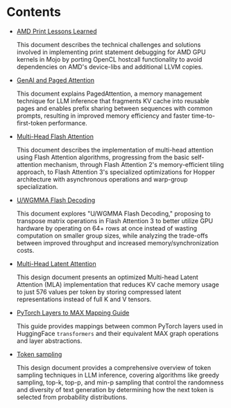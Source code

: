 # Contents

- [AMD Print Lessons Learned](amd-printf-lessons-learned)

    This document describes the technical challenges and solutions
    involved in implementing print statement debugging for AMD GPU
    kernels in Mojo by porting OpenCL hostcall functionality to avoid
    dependencies on AMD's device-libs and additional LLVM copies.

- [GenAI and Paged Attention](genai-paged-attention)

    This document explains PagedAttention, a memory management
    technique for LLM inference that fragments KV cache into reusable
    pages and enables prefix sharing between sequences with common
    prompts, resulting in improved memory efficiency and faster
    time-to-first-token performance.

- [Multi-Head Flash Attention](multi-head-flash-attention)

    This document describes the implementation of multi-head attention using
    Flash Attention algorithms, progressing from the basic self-attention
    mechanism, through Flash Attention 2's memory-efficient tiling approach, to
    Flash Attention 3's specialized optimizations for Hopper architecture with
    asynchronous operations and warp-group specialization.

- [U/WGMMA Flash Decoding](uwgmma-flash-decoding)

    This document explores "U/WGMMA Flash Decoding," proposing to transpose matrix
    operations in Flash Attention 3 to better utilize GPU hardware by operating
    on 64+ rows at once instead of wasting computation on smaller group sizes,
    while analyzing the trade-offs between improved throughput and increased
    memory/synchronization costs.

- [Multi-Head Latent Attention](multi-head-latent-attention)

    This design document presents an optimized Multi-head Latent
    Attention (MLA) implementation that reduces KV cache memory usage
    to just 576 values per token by storing compressed latent
    representations instead of full K and V tensors.

- [PyTorch Layers to MAX Mapping Guide](pytorch-to-max-mapping-guide)

    This guide provides mappings between common PyTorch layers used in
    HuggingFace `transformers` and their equivalent MAX graph operations and
    layer abstractions.

- [Token sampling](token-sampling)

    This design document provides a comprehensive overview of token
    sampling techniques in LLM inference, covering algorithms like
    greedy sampling, top-k, top-p, and min-p sampling that control the
    randomness and diversity of text generation by determining how the
    next token is selected from probability distributions.

